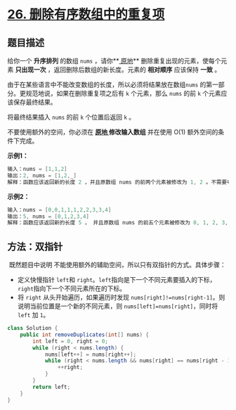 # [26. 删除有序数组中的重复项](https://leetcode-cn.com/problems/remove-duplicates-from-sorted-array/)

## 题目描述

给你一个 **升序排列** 的数组 `nums` ，请你**[ 原地](http://baike.baidu.com/item/原地算法)** 删除重复出现的元素，使每个元素 **只出现一次** ，返回删除后数组的新长度。元素的 **相对顺序** 应该保持 **一致** 。

由于在某些语言中不能改变数组的长度，所以必须将结果放在数组`nums` 的第一部分。更规范地说，如果在删除重复项之后有 `k` 个元素，那么 `nums` 的前 `k` 个元素应该保存最终结果。

将最终结果插入 `nums` 的前 `k` 个位置后返回 `k` 。

不要使用额外的空间，你必须在 **[原地 ](https://baike.baidu.com/item/原地算法)修改输入数组** 并在使用 O(1) 额外空间的条件下完成。

**示例1：**

```java
输入：nums = [1,1,2]
输出：2, nums = [1,2,_]
解释：函数应该返回新的长度 2 ，并且原数组 nums 的前两个元素被修改为 1, 2 。不需要考虑数组中超出新长度后面的元素
```

**示例2：**

```java
输入：nums = [0,0,1,1,1,2,2,3,3,4]
输出：5, nums = [0,1,2,3,4]
解释：函数应该返回新的长度 5 ， 并且原数组 nums 的前五个元素被修改为 0, 1, 2, 3, 4 。不需要考虑数组中超出新长度后面的元素。
```

## 方法：双指针

​		既然题目中说明 不能使用额外的辅助空间，所以只有双指针的方式。具体步骤：

- 定义快慢指针 `left`和 `right`。`left`指向是下一个不同元素要插入的下标，`right`指向下一个不同元素所在的下标。
- 将 `right` 从头开始遍历，如果遍历时发现 `nums[right]!=nums[right-1]`。则说明当前位置是一个新的不同元素，则 `nums[left]=nums[right]`，同时将 `left` 加 `1`。

```java
class Solution {
    public int removeDuplicates(int[] nums) {
        int left = 0, right = 0;
        while (right < nums.length) {
            nums[left++] = nums[right++];
            while (right < nums.length && nums[right] == nums[right - 1]) {
                ++right;
            }
        }
        return left;
    }
}
```

